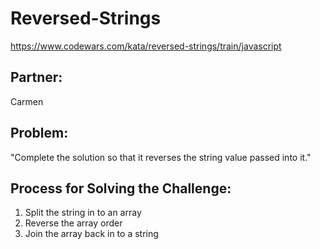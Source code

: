 # Reversed-Strings
https://www.codewars.com/kata/reversed-strings/train/javascript

## Partner:
Carmen

## Problem:

"Complete the solution so that it reverses the string value passed into it."

## Process for Solving the Challenge:

1.  Split the string in to an array
1.  Reverse the array order
1.  Join the array back in to a string
